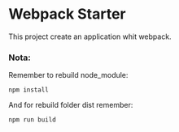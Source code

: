 # Webpack Starter

This project create an application whit webpack.

### Nota:

Remember to rebuild node_module:

```
npm install

```

And for rebuild folder dist remember:

```
npm run build

```
